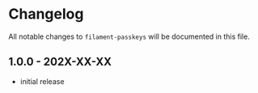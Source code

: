 # Changelog

All notable changes to `filament-passkeys` will be documented in this file.

## 1.0.0 - 202X-XX-XX

- initial release
